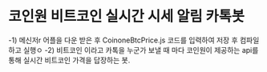 # 코인원 비트코인 실시간 시세 알림 카톡봇

-1) 메신저r 어플을 다운 받은 후 CoinoneBtcPrice.js 코드를 입력하여 저장 후 컴파일 하고 실행ㅇ
-2) 비트코인 이라고 카톡을 누군가 보낼 때 마다 코인원이 제공하는 api를 통해 실시간 비트코인 가격을 답장하는 봇.
